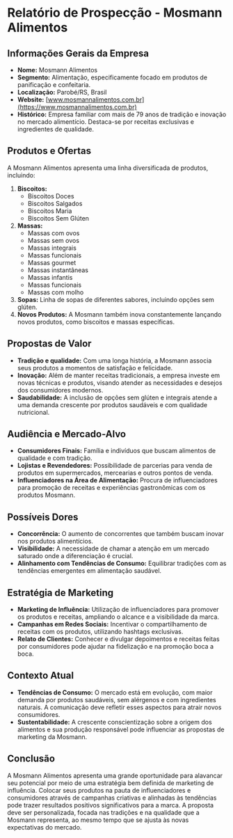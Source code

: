 # Relatório de Prospecção - Mosmann Alimentos

## Informações Gerais da Empresa
- **Nome:** Mosmann Alimentos
- **Segmento:** Alimentação, especificamente focado em produtos de panificação e confeitaria.
- **Localização:** Parobé/RS, Brasil
- **Website:** [www.mosmannalimentos.com.br](https://www.mosmannalimentos.com.br)
- **Histórico:** Empresa familiar com mais de 79 anos de tradição e inovação no mercado alimentício. Destaca-se por receitas exclusivas e ingredientes de qualidade.

## Produtos e Ofertas
A Mosmann Alimentos apresenta uma linha diversificada de produtos, incluindo:
1. **Biscoitos:**
   - Biscoitos Doces
   - Biscoitos Salgados
   - Biscoitos Maria
   - Biscoitos Sem Glúten
2. **Massas:**
   - Massas com ovos
   - Massas sem ovos
   - Massas integrais
   - Massas funcionais
   - Massas gourmet
   - Massas instantâneas
   - Massas infantis
   - Massas funcionais
   - Massas com molho
3. **Sopas:** Linha de sopas de diferentes sabores, incluindo opções sem glúten.
4. **Novos Produtos:** A Mosmann também inova constantemente lançando novos produtos, como biscoitos e massas específicas.

## Propostas de Valor
- **Tradição e qualidade:** Com uma longa história, a Mosmann associa seus produtos a momentos de satisfação e felicidade.
- **Inovação:** Além de manter receitas tradicionais, a empresa investe em novas técnicas e produtos, visando atender as necessidades e desejos dos consumidores modernos.
- **Saudabilidade:** A inclusão de opções sem glúten e integrais atende a uma demanda crescente por produtos saudáveis e com qualidade nutricional.

## Audiência e Mercado-Alvo
- **Consumidores Finais:** Família e indivíduos que buscam alimentos de qualidade e com tradição.
- **Lojistas e Revendedores:** Possibilidade de parcerias para venda de produtos em supermercados, mercearias e outros pontos de venda.
- **Influenciadores na Área de Alimentação:** Procura de influenciadores para promoção de receitas e experiências gastronômicas com os produtos Mosmann.

## Possíveis Dores
- **Concorrência:** O aumento de concorrentes que também buscam inovar nos produtos alimentícios.
- **Visibilidade:** A necessidade de chamar a atenção em um mercado saturado onde a diferenciação é crucial.
- **Alinhamento com Tendências de Consumo:** Equilibrar tradições com as tendências emergentes em alimentação saudável.

## Estratégia de Marketing
- **Marketing de Influência:** Utilização de influenciadores para promover os produtos e receitas, ampliando o alcance e a visibilidade da marca.
- **Campanhas em Redes Sociais:** Incentivar o compartilhamento de receitas com os produtos, utilizando hashtags exclusivas.
- **Relato de Clientes:** Conhecer e divulgar depoimentos e receitas feitas por consumidores pode ajudar na fidelização e na promoção boca a boca.

## Contexto Atual
- **Tendências de Consumo:** O mercado está em evolução, com maior demanda por produtos saudáveis, sem alérgenos e com ingredientes naturais. A comunicação deve refletir esses aspectos para atrair novos consumidores.
- **Sustentabilidade:** A crescente conscientização sobre a origem dos alimentos e sua produção responsável pode influenciar as propostas de marketing da Mosmann.

## Conclusão
A Mosmann Alimentos apresenta uma grande oportunidade para alavancar seu potencial por meio de uma estratégia bem definida de marketing de influência. Colocar seus produtos na pauta de influenciadores e consumidores através de campanhas criativas e alinhadas às tendências pode trazer resultados positivos significativos para a marca. A proposta deve ser personalizada, focada nas tradições e na qualidade que a Mosmann representa, ao mesmo tempo que se ajusta às novas expectativas do mercado.